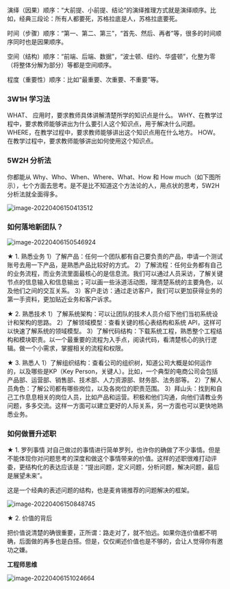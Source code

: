 演绎（因果）顺序：“大前提、小前提、结论”的演绎推理方式就是演绎顺序。比如，经典三段论：所有人都要死，苏格拉底是人，苏格拉底要死。

时间（步骤）顺序：“第一、第二、第三”，“首先、然后、再者”等，很多的时间顺序同时也是因果顺序。

空间（结构）顺序：“前端、后端、数据”，“波士顿、纽约、华盛顿”，化整为零（将整体分解为部分）等都是空间顺序。

程度（重要性）顺序：比如“最重要、次重要、不重要”等。

### 3W1H 学习法
WHAT、 应用时，要求教师具体讲解清楚所学的知识点是什么。
WHY、在教学过程中，要求教师能够讲出为什么要引人这个知识点，用于解决什么问题。
WHERE，在教学过程中，要求教师能够讲出这个知识点用在什么地方。
HOW。在教学过程中，要求教师能够讲出如何使用这个知识点。

### 5W2H 分析法

你都能从 Why、Who、When、Where、What、How 和 How much（如下图所示），七个方面去思考。是不是比不知道这个方法论的人，用点状的思考，5W2H 分析法就全面得多。

![image-20220406150413512](https://whcoding.oss-cn-hangzhou.aliyuncs.com/img/20220406150420.png)

### 如何落地新团队？

![image-20220406150546924](https://whcoding.oss-cn-hangzhou.aliyuncs.com/img/20220406150547.png)

★ 1. 熟悉业务
1）了解产品：任何一个团队都有自己要负责的产品，申请一个测试账号去用一下产品，是熟悉产品比较好的方式。
2）了解流程：任何业务都有自己的业务流程，而业务流里面最核心的是信息流。我们可以通过人员采访，了解关键节点的信息输入和信息输出；可以画一些泳道活动图，理清楚系统的主要角色，以及他们之间的交互关系。
3）客户走访：通过走访客户，我们可以更加获得业务的第一手资料，更加贴近业务和客户诉求。

★ 2. 熟悉技术
1）了解系统架构：可以让团队的技术人员介绍下他们当初系统设计和架构的思路。
2）了解领域模型：查看关键的核心表结构和系统 API，这样可以快速了解系统的领域模型。
3）了解代码结构：下载系统工程，熟悉整个工程结构和模块职责。以一个最重要的流程为入手点，阅读代码，看清楚核心的执行逻辑。做一个小需求，掌握相关的流程和权限。

★ 3. 熟悉人
1）了解组织结构：查看公司的组织树，知道公司大概是如何运作的，以及哪些是KP（Key Person，关键人）。比如，一个典型的电商公司会包括产品部、运营部、销售部、技术部、人力资源部、财务部、法务部等。
2）了解人员角色：了解公司都有哪些岗位，以及各岗位的职责范围。
3）拜山头：找到和自己工作息息相关的岗位人员，比如产品和运营。积极和他们沟通，向他们请教业务问题，多多交流。这样一方面可以建立更好的人际关系，另一方面也可以更快地熟悉业务。

### 如何做晋升述职

★ 1. 罗列事情
对自己做过的事情进行简单罗列，也许你的确做了不少事情。但是不能体现你对问题思考的深度和做这个事情带来的价值。这样的述职很难打动评委，更结构化的表达应该是：“提出问题，定义问题，分析问题，解决问题，最后是展望未来”。

这是一个经典的表述问题的结构，也是麦肯锡推荐的问题解决的框架。

![image-20220406150848745](https://whcoding.oss-cn-hangzhou.aliyuncs.com/img/20220406150848.png)

★ 2. 价值的背后

把价值说清楚的确很重要，正所谓：路走对了，就不怕远。如果你连价值都不明确，后面做的再多也是白搭。但是，仅仅阐述价值也是不够的，会让人觉得你有邀功之嫌。



**工程师思维**

![image-20220406151024664](https://whcoding.oss-cn-hangzhou.aliyuncs.com/img/20220406151024.png)